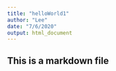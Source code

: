 ```yaml
---
title: "helloWorld1"
author: "Lee"
date: "7/6/2020"
output: html_document
---
```


## This is a markdown file